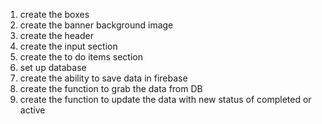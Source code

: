 1. create the boxes
2. create the banner background image
3. create the header
4. create the input section
5. create the to do items section
6. set up database 
7. create the ability to save data in firebase
8. create the function to grab the data from DB
9. create the function to update the data with new status of completed or active
